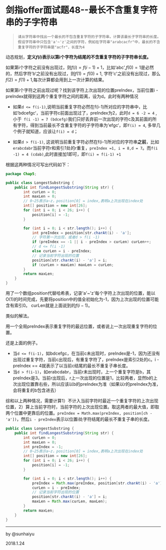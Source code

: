 # 剑指offer面试题48--最长不含重复字符串的子字符串

>   ```
>   请从字符串中找出一个最长的不包含重复字符的子字符串，计算该最长子字符串的长度。假设字符串中只包含'a'~'z'之间的字符，例如在字符串"arabcacfr"中，最长的不含重复字符的子字符串是"acfr"，长度为4
>   ```

动态规划，**定义$f(i)$表示以第i个字符为结尾的不含重复字符的子字符串长度。**

如果第i个字符之前没有出现过，则$f(i) = f(i -1) +1$，比如‘abc',$f(0) = 1$是必然的，然后字符’b‘之前没有出现过，则$f(1) = f(0)+1$, 字符’c'之前没有出现过，那么$f(2) = f(1) +1$,每次计算都会用到上一次计算的结果。

如果第i个字符之前出现过呢？找到该字符上次出现的位置preIndex，当前位置i - preIndex就得到这两个重复字符之间的距离，设为d。此时有两种情况

-   如果`d <= f(i-1)`,说明当前重复字符必然在f(i-1)所对应的字符串中，比如’bdcefgc‘，当前字符c前面出现过了，preIndex为2，此时`d = 6 -2 = 4` ,小于` f(i -1) = 7 (bdcefg)`我们只好丢弃前一次出现的字符c及其前面的所有字符，得到当前最长不含重复字符的子字符串为’efgc‘，即`f(i) = 4`, 多举几个例子就知道，应该让`f(i) = d`；

-   如果`d > f(i-1)`, 这说明当前重复字符必然在f(i-1)所对应的字符串**之前**，比如`erabcdabr`当前字符r和索引1处的r重复，`preIndex =1, i = 8,d = 7`。而`f(i -1) = 4 (cdab)`,此时直接加1即可，即`f(i) = f(i-1) +1`


根据这两种情况可写出代码如下：

```java
package Chap5;

public class LongestSubstring {
    public int findLongestSubstring(String str) {
        int curLen = 0;
        int maxLen = 0;
        // 0~25表示a~z，position[0] = index,表明a上次出现在index处
        int[] position = new int[26];
        for (int i = 0; i < 26; i++) {
            position[i] = -1;
        }

        for (int i = 0; i < str.length(); i++) {
            int preIndex = position[str.charAt(i) - 'a'];
            // 字符第一次出现，或者d > f(i -1)
            if (preIndex == -1 || i - preIndex > curLen) curLen++;
            // d <= f(i -1) 
            else curLen = i - preIndex;
            // 记录当前字符出现的位置
            position[str.charAt(i) - 'a'] = i;
            if (curLen > maxLen) maxLen = curLen;
        }
        return maxLen;
    }
}

```

用了一个数组position代替哈希表，记录'a'~'z'每个字符上次出现的位置，能以O(1)的时间完成，先要将position中的值全初始化为-1，因为上次出现的位置可能含有索引0。 curLen就是上面说到的$f(i -1)$。

类似的解法。

用一个全局preIndex表示重复字符的最远位置，或者说上一次出现重复字符的位置。

还是上面的例子。

- 当`d <= f(i-1)`，如bdcefgc，在当前c未出现时，preIndex是-1，因为还没有出现过重复字符，当前c出现后，有重复字符了，preIndex是索引2处的c。i - preIndex == 4就表示了以当前c结尾的最长不重复子串长度。
- 当`d > f(i-1)`，如erabcdabr，当前r未出现时，上一个重复字符是b，其preIndex是3。当前r出现后，r上一次出现的位置是1，比较两者，显然b的上次出现位置靠右些，所以应该以b的preIndex为准（如果以r的preIndex为准，会将重复的b包含进去）

综和以上两种情况，需要计算1）不计入当前字符时最近一个重复字符的上次出现位置，2）算上当前字符时，当前字符的上次出现位置。取这两者的最大值，即取两个位置中更靠后的位置。`preIndex = Math.max(preIndex, position[ch - 'a'])`，然后`i - preIndex`表示以位置i处字符结尾的最长不重复子串的长度。

```java
public class LongestSubstring {
    public int findLongestSubstring(String str) {
        int curLen = 0;
        int maxLen = 0;
        int preIndex = -1;
        // 0~25表示a~z，position[0] = index,表明a上次出现在index处
        int[] position = new int[26];
        for (int i = 0; i < 26; i++) {
            position[i] = -1;
        }

        for (int i = 0; i < str.length(); i++) {
            preIndex = Math.max(preIndex, position[str.charAt(i) - 'a']);
			curLen = i - preIndex;
            // 记录当前字符出现的位置
            position[str.charAt(i) - 'a'] = i;
            maxLen = Math.max(curLen, maxLen);
        }
        return maxLen;
    }
}
```

---

by @sunhaiyu

2018.1.24